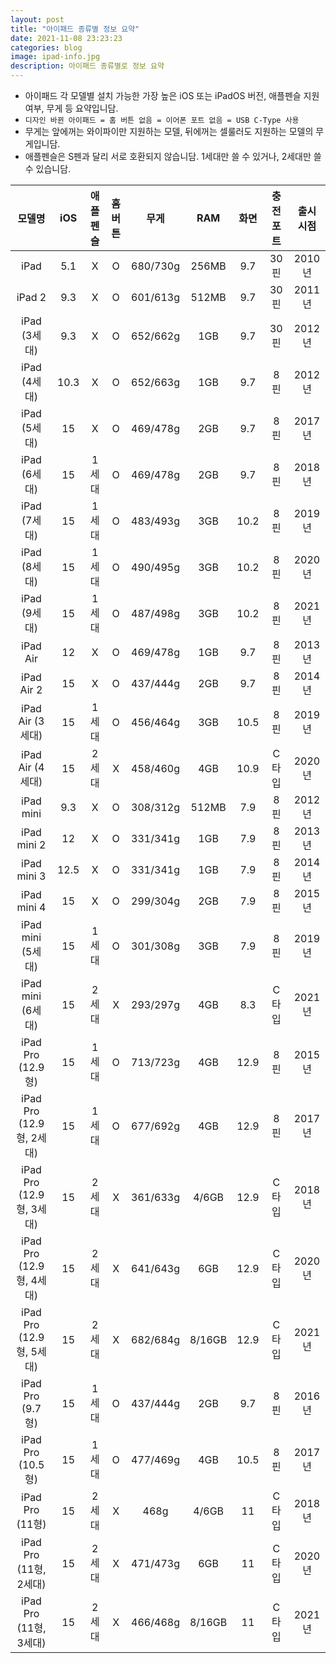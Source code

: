 ```yaml
---
layout: post
title: "아이패드 종류별 정보 요약"
date: 2021-11-08 23:23:23
categories: blog
image: ipad-info.jpg
description: 아이패드 종류별로 정보 요약
---
```


* 아이패드 각 모델별 설치 가능한 가장 높은 iOS 또는 iPadOS 버전, 애플펜슬 지원 여부, 무게 등 요약입니담.
* `디자인 바뀐 아이패드 = 홈 버튼 없음 = 이어폰 포트 없음 = USB C-Type 사용`
* 무게는 앞에꺼는 와이파이만 지원하는 모델, 뒤에꺼는 셀룰러도 지원하는 모델의 무게입니담.
* 애플펜슬은 S펜과 달리 서로 호환되지 않습니담. 1세대만 쓸 수 있거나, 2세대만 쓸 수 있습니담.



|모델명|iOS|애플펜슬|홈 버튼|무게|RAM|화면|충전포트|출시 시점|
|:-:|:-:|:-:|:-:|:-:|:-:|:-:|:-:|:-:|
|iPad|5.1|X|O|680/730g|256MB|9.7|30핀|2010년|
|iPad 2|9.3|X|O|601/613g|512MB|9.7|30핀|2011년|
|iPad (3세대)|9.3|X|O|652/662g|1GB|9.7|30핀|2012년|
|iPad (4세대)|10.3|X|O|652/663g|1GB|9.7|8핀|2012년|
|iPad (5세대)|15|X|O|469/478g|2GB|9.7|8핀|2017년|
|iPad (6세대)|15|1세대|O|469/478g|2GB|9.7|8핀|2018년|
|iPad (7세대)|15|1세대|O|483/493g|3GB|10.2|8핀|2019년|
|iPad (8세대)|15|1세대|O|490/495g|3GB|10.2|8핀|2020년|
|iPad (9세대)|15|1세대|O|487/498g|3GB|10.2|8핀|2021년|
|iPad Air|12|X|O|469/478g|1GB|9.7|8핀|2013년|
|iPad Air 2|15|X|O|437/444g|2GB|9.7|8핀|2014년|
|iPad Air (3세대)|15|1세대|O|456/464g|3GB|10.5|8핀|2019년|
|iPad Air (4세대)|15|2세대|X|458/460g|4GB|10.9|C타입|2020년|
|iPad mini|9.3|X|O|308/312g|512MB|7.9|8핀|2012년|
|iPad mini 2|12|X|O|331/341g|1GB|7.9|8핀|2013년|
|iPad mini 3|12.5|X|O|331/341g|1GB|7.9|8핀|2014년|
|iPad mini 4|15|X|O|299/304g|2GB|7.9|8핀|2015년|
|iPad mini (5세대)|15|1세대|O|301/308g|3GB|7.9|8핀|2019년|
|iPad mini (6세대)|15|2세대|X|293/297g|4GB|8.3|C타입|2021년|
|iPad Pro (12.9형)|15|1세대|O|713/723g|4GB|12.9|8핀|2015년|
|iPad Pro (12.9형, 2세대)|15|1세대|O|677/692g|4GB|12.9|8핀|2017년|
|iPad Pro (12.9형, 3세대)|15|2세대|X|361/633g|4/6GB|12.9|C타입|2018년|
|iPad Pro (12.9형, 4세대)|15|2세대|X|641/643g|6GB|12.9|C타입|2020년|
|iPad Pro (12.9형, 5세대)|15|2세대|X|682/684g|8/16GB|12.9|C타입|2021년|
|iPad Pro (9.7형)|15|1세대|O|437/444g|2GB|9.7|8핀|2016년|
|iPad Pro (10.5형)|15|1세대|O|477/469g|4GB|10.5|8핀|2017년|
|iPad Pro (11형)|15|2세대|X|468g|4/6GB|11|C타입|2018년|
|iPad Pro (11형, 2세대)|15|2세대|X|471/473g|6GB|11|C타입|2020년|
|iPad Pro (11형, 3세대)|15|2세대|X|466/468g|8/16GB|11|C타입|2021년|
